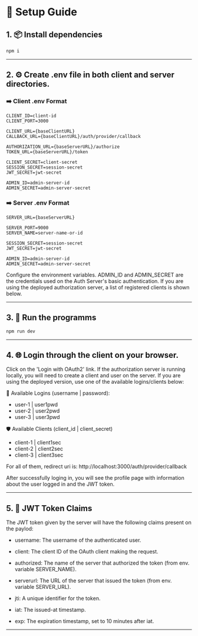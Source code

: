 # 🚀 Setup Guide

## 1. 📦 Install dependencies

```bash
npm i
```

---

## 2. ⚙️ Create .env file in both client and server directories.

### ➡️ Client .env Format

```properties
CLIENT_ID=client-id
CLIENT_PORT=3000

CLIENT_URL={baseClientURL}
CALLBACK_URL={baseClientURL}/auth/provider/callback

AUTHORIZATION_URL={baseServerURL}/authorize
TOKEN_URL={baseServerURL}/token

CLIENT_SECRET=client-secret
SESSION_SECRET=session-secret
JWT_SECRET=jwt-secret

ADMIN_ID=admin-server-id
ADMIN_SECRET=admin-server-secret
```

### ➡️ Server .env Format

```properties
SERVER_URL={baseServerURL}

SERVER_PORT=9000
SERVER_NAME=server-name-or-id

SESSION_SECRET=session-secret
JWT_SECRET=jwt-secret

ADMIN_ID=admin-server-id
ADMIN_SECRET=admin-server-secret
```

Configure the environment variables.
ADMIN_ID and ADMIN_SECRET are the credentials used on the Auth Server's basic authentication.
If you are using the deployed authorization server, a list of registered clients is shown below.

---

## 3. 🏃 Run the programms

```bash
npm run dev
```

---

## 4. 🌐 Login through the client on your browser.

Click on the 'Login with OAuth2' link. If the authorization server is running locally, you will need to create a client and user on the server. If you are using the deployed version, use one of the available logins/clients below:

👤 Available Logins (username | password):

- user-1 | user1pwd
- user-2 | user2pwd
- user-3 | user3pwd

🛡️ Available Clients (client_id | client_secret)

- client-1 | client1sec
- client-2 | client2sec
- client-3 | client3sec

For all of them, redirect uri is:
http://localhost:3000/auth/provider/callback

After successfully loging in, you will see the profile page with information about the user logged in and the JWT token.

---

## 5. 🔐 JWT Token Claims

The JWT token given by the server will have the following claims present on the paylod:

- username: The username of the authenticated user.

- client: The client ID of the OAuth client making the request.

- authorized: The name of the server that authorized the token (from env. variable SERVER_NAME).

- serverurl: The URL of the server that issued the token (from env. variable SERVER_URL).

- jti: A unique identifier for the token.

- iat: The issued-at timestamp.

- exp: The expiration timestamp, set to 10 minutes after iat.

---
